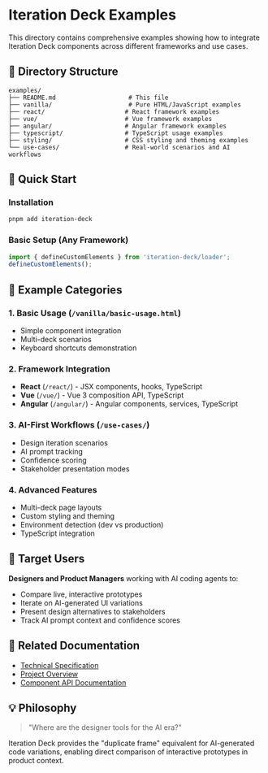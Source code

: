 # Iteration Deck Examples

This directory contains comprehensive examples showing how to integrate Iteration Deck components across different frameworks and use cases.

## 📁 Directory Structure

```
examples/
├── README.md                    # This file
├── vanilla/                     # Pure HTML/JavaScript examples
├── react/                      # React framework examples
├── vue/                        # Vue framework examples
├── angular/                    # Angular framework examples
├── typescript/                 # TypeScript usage examples
├── styling/                    # CSS styling and theming examples
└── use-cases/                  # Real-world scenarios and AI workflows
```

## 🚀 Quick Start

### Installation
```bash
pnpm add iteration-deck
```

### Basic Setup (Any Framework)
```typescript
import { defineCustomElements } from 'iteration-deck/loader';
defineCustomElements();
```

## 📖 Example Categories

### 1. **Basic Usage** (`/vanilla/basic-usage.html`)
- Simple component integration
- Multi-deck scenarios
- Keyboard shortcuts demonstration

### 2. **Framework Integration**
- **React** (`/react/`) - JSX components, hooks, TypeScript
- **Vue** (`/vue/`) - Vue 3 composition API, TypeScript
- **Angular** (`/angular/`) - Angular components, services, TypeScript

### 3. **AI-First Workflows** (`/use-cases/`)
- Design iteration scenarios
- AI prompt tracking
- Confidence scoring
- Stakeholder presentation modes

### 4. **Advanced Features**
- Multi-deck page layouts
- Custom styling and theming
- Environment detection (dev vs production)
- TypeScript integration

## 🎯 Target Users

**Designers and Product Managers** working with AI coding agents to:
- Compare live, interactive prototypes
- Iterate on AI-generated UI variations
- Present design alternatives to stakeholders
- Track AI prompt context and confidence scores

## 🔗 Related Documentation

- [Technical Specification](../.claude/TECHNICAL_SPEC.md)
- [Project Overview](../CLAUDE.md)
- [Component API Documentation](../src/components/)

## 💡 Philosophy

> "Where are the designer tools for the AI era?"

Iteration Deck provides the "duplicate frame" equivalent for AI-generated code variations, enabling direct comparison of interactive prototypes in product context.
